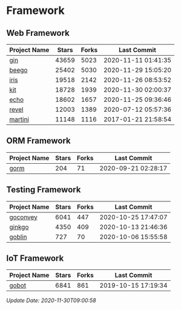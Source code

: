 # Framework

## Web Framework
| Project Name | Stars | Forks | Last Commit |
| ------------ | ----- | ----- | ----------- |
| [gin](https://github.com/gin-gonic/gin) | 43659 | 5023 | 2020-11-11 01:41:35 |
| [beego](https://github.com/astaxie/beego) | 25402 | 5030 | 2020-11-29 15:05:20 |
| [iris](https://github.com/kataras/iris) | 19518 | 2142 | 2020-11-26 08:53:52 |
| [kit](https://github.com/go-kit/kit) | 18728 | 1939 | 2020-11-30 02:00:37 |
| [echo](https://github.com/labstack/echo) | 18602 | 1657 | 2020-11-25 09:36:46 |
| [revel](https://github.com/revel/revel) | 12003 | 1389 | 2020-07-12 05:57:36 |
| [martini](https://github.com/go-martini/martini) | 11148 | 1116 | 2017-01-21 21:58:54 |

## ORM Framework
| Project Name | Stars | Forks | Last Commit |
| ------------ | ----- | ----- | ----------- |
| [gorm](https://github.com/jinzhu/gorm) | 204 | 71 | 2020-09-21 02:28:17 |

## Testing Framework
| Project Name | Stars | Forks | Last Commit |
| ------------ | ----- | ----- | ----------- |
| [goconvey](https://github.com/smartystreets/goconvey) | 6041 | 447 | 2020-10-25 17:47:07 |
| [ginkgo](https://github.com/onsi/ginkgo) | 4350 | 409 | 2020-10-13 21:46:36 |
| [goblin](https://github.com/franela/goblin) | 727 | 70 | 2020-10-06 15:55:58 |

## IoT Framework
| Project Name | Stars | Forks | Last Commit |
| ------------ | ----- | ----- | ----------- |
| [gobot](https://github.com/hybridgroup/gobot) | 6841 | 861 | 2019-10-15 17:19:34 |

*Update Date: 2020-11-30T09:00:58*
